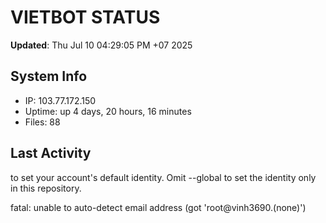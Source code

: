 # VIETBOT STATUS
**Updated**: Thu Jul 10 04:29:05 PM +07 2025

## System Info
- IP: 103.77.172.150
- Uptime: up 4 days, 20 hours, 16 minutes
- Files: 88

## Last Activity

to set your account's default identity.
Omit --global to set the identity only in this repository.

fatal: unable to auto-detect email address (got 'root@vinh3690.(none)')
